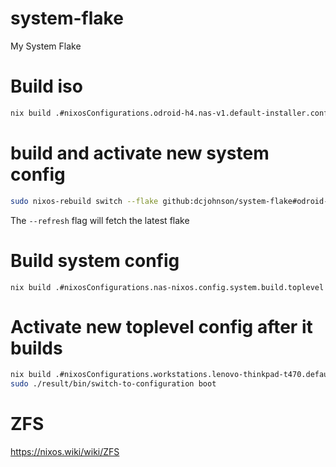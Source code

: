 # system-flake
My System Flake

# Build iso 

```bash
nix build .#nixosConfigurations.odroid-h4.nas-v1.default-installer.config.system.build.isoImage
```

# build and activate new system config 
```bash 
sudo nixos-rebuild switch --flake github:dcjohnson/system-flake#odroid-h4-schwab --refresh
```
The `--refresh` flag will fetch the latest flake


# Build system config

```
nix build .#nixosConfigurations.nas-nixos.config.system.build.toplevel
```

# Activate new toplevel config after it builds 

```bash 
nix build .#nixosConfigurations.workstations.lenovo-thinkpad-t470.default.config.system.build.toplevel
sudo ./result/bin/switch-to-configuration boot
```
# ZFS

https://nixos.wiki/wiki/ZFS
